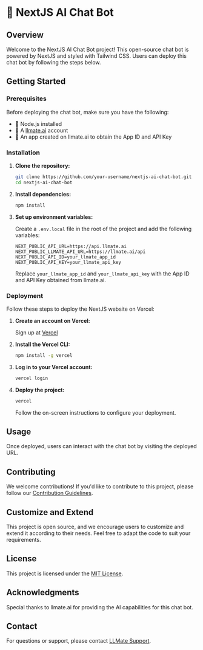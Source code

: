 # 🤖 NextJS AI Chat Bot

<!-- ![Project Image](url_to_project_image) -->

## Overview

Welcome to the NextJS AI Chat Bot project! This open-source chat bot is powered by NextJS and styled with Tailwind CSS. Users can deploy this chat bot by following the steps below.

## Getting Started

### Prerequisites

Before deploying the chat bot, make sure you have the following:

- 🚀 Node.js installed
- 🤖 A [llmate.ai](https://llmate.ai/) account
- 📲 An app created on llmate.ai to obtain the App ID and API Key

### Installation

1. **Clone the repository:**

   ```bash
   git clone https://github.com/your-username/nextjs-ai-chat-bot.git
   cd nextjs-ai-chat-bot
   ```

2. **Install dependencies:**

   ```bash
   npm install
   ```

3. **Set up environment variables:**

   Create a `.env.local` file in the root of the project and add the following variables:

   ```env
   NEXT_PUBLIC_API_URL=https://api.llmate.ai
   NEXT_PUBLIC_LLMATE_API_URL=https://llmate.ai/api
   NEXT_PUBLIC_API_ID=your_llmate_app_id
   NEXT_PUBLIC_API_KEY=your_llmate_api_key
   ```

   Replace `your_llmate_app_id` and `your_llmate_api_key` with the App ID and API Key obtained from llmate.ai.

### Deployment

Follow these steps to deploy the NextJS website on Vercel:

1. **Create an account on Vercel:**

   Sign up at [Vercel](https://vercel.com/signup)

2. **Install the Vercel CLI:**

   ```bash
   npm install -g vercel
   ```

3. **Log in to your Vercel account:**

   ```bash
   vercel login
   ```

4. **Deploy the project:**

   ```bash
   vercel
   ```

   Follow the on-screen instructions to configure your deployment.

## Usage

Once deployed, users can interact with the chat bot by visiting the deployed URL.

## Contributing

We welcome contributions! If you'd like to contribute to this project, please follow our [Contribution Guidelines](CONTRIBUTING.md).

## Customize and Extend

This project is open source, and we encourage users to customize and extend it according to their needs. Feel free to adapt the code to suit your requirements.

## License

This project is licensed under the [MIT License](LICENSE).

## Acknowledgments

Special thanks to llmate.ai for providing the AI capabilities for this chat bot.

## Contact

For questions or support, please contact [LLMate Support](https://www.llmate.ai/about-us).
